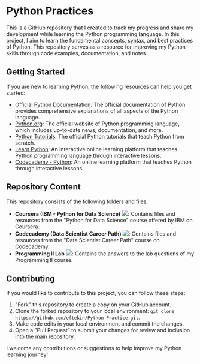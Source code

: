 # Python Practices

This is a GitHub repository that I created to track my progress and share my development while learning the Python programming language. In this project, I aim to learn the fundamental concepts, syntax, and best practices of Python. This repository serves as a resource for improving my Python skills through code examples, documentation, and notes.

## Getting Started

If you are new to learning Python, the following resources can help you get started:

- [Official Python Documentation](https://docs.python.org/3/): The official documentation of Python provides comprehensive explanations of all aspects of the Python language.
- [Python.org](https://www.python.org/): The official website of Python programming language, which includes up-to-date news, documentation, and more.
- [Python Tutorials](https://docs.python.org/3/tutorial/index.html): The official Python tutorials that teach Python from scratch.
- [Learn Python](https://www.learnpython.org/): An interactive online learning platform that teaches Python programming language through interactive lessons.
- [Codecademy - Python](https://www.codecademy.com/learn/learn-python-3): An online learning platform that teaches Python through interactive lessons.

## Repository Content

This repository consists of the following folders and files:

- **Coursera (IBM - Python for Data Science)** ![](https://geps.dev/progress/51): Contains files and resources from the "Python for Data Science" course offered by IBM on Coursera.
- **Codecademy (Data Scientist Career Path)** ![](https://geps.dev/progress/2): Contains files and resources from the "Data Scientist Career Path" course on Codecademy.
- **Programming II Lab** ![](https://geps.dev/progress/100): Contains the answers to the lab questions of my Programming II course. 


## Contributing

If you would like to contribute to this project, you can follow these steps:

1. "Fork" this repository to create a copy on your GitHub account.
2. Clone the forked repository to your local environment: `git clone https://github.com/eftekin/Python-Practice.git`.
3. Make code edits in your local environment and commit the changes.
4. Open a "Pull Request" to submit your changes for review and inclusion into the main repository.

I welcome any contributions or suggestions to help improve my Python learning journey!
